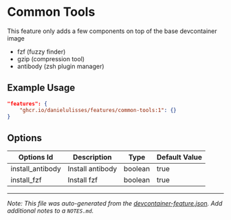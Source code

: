 
# Common Tools

This feature only adds a few components on top of the base devcontainer image
- fzf (fuzzy finder)
- gzip (compression tool)
- antibody (zsh plugin manager)

## Example Usage

```json
"features": {
    "ghcr.io/danielulisses/features/common-tools:1": {}
}
```

## Options

| Options Id | Description | Type | Default Value |
|-----|-----|-----|-----|
| install_antibody | Install antibody | boolean | true |
| install_fzf | Install fzf | boolean | true |


---

_Note: This file was auto-generated from the [devcontainer-feature.json](https://github.com/devcontainers/feature-starter/blob/main/src/hello/devcontainer-feature.json).  Add additional notes to a `NOTES.md`._
